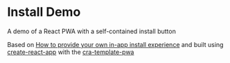 # Install Demo

A demo of a React PWA with a self-contained install button

Based on [How to provide your own in-app install experience](https://web.dev/customize-install/) and built using [create-react-app](https://github.com/facebook/create-react-app) with the [cra-template-pwa](https://github.com/cra-template/pwa)

